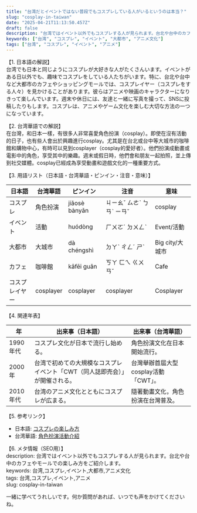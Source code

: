 ```yaml
---
title: "台湾だとイベントではない普段でもコスプレしている人がいるというのは本当？"
slug: "cosplay-in-taiwan"
date: "2025-04-21T11:13:50.457Z"
draft: false
description: "台湾ではイベント以外でもコスプレする人が見られます。台北や台中のカフェやモールでの楽しみ方をご紹介します。"
keywords: ["台湾", "コスプレ", "イベント", "大都市", "アニメ文化"]
tags: ["台湾", "コスプレ", "イベント", "アニメ"]
---
```


【1. 日本語の解説】  
台湾でも日本と同じようにコスプレが大好きな人がたくさんいます。イベントがある日以外でも、趣味でコスプレをしている人たちがいます。特に、台北や台中など大都市のカフェやショッピングモールでは、コスプレイヤー（コスプレをする人々）を見かけることがあります。彼らはアニメや映画のキャラクターになりきって楽しんでいます。週末や休日には、友達と一緒に写真を撮って、SNSに投稿したりもします。コスプレは、アニメやゲーム文化を楽しむ大切な方法の一つになっています。

【2. 台湾華語での解説】  
在台灣，和日本一樣，有很多人非常喜愛角色扮演（cosplay）。即使在沒有活動的日子，也有些人會出於興趣進行cosplay。尤其是在台北或台中等大城市的咖啡館和購物中心，有時可以見到cosplayer（cosplay的愛好者）。他們扮演成動畫或電影中的角色，享受其中的樂趣。週末或假日時，他們會和朋友一起拍照，並上傳到社交媒體。cosplay已經成為享受動畫和遊戲文化的一種重要方式。

【3. 用語リスト（日本語・台湾華語・ピンイン・注音・意味）】  

| 日本語   | 台湾華語      | ピンイン   | 注音      | 意味                   |
|----------|---------------|------------|-----------|------------------------|
| コスプレ | 角色扮演      | jiǎosè bànyǎn | ㄐㄧㄠˇ ㄙㄜˋ ㄅㄢˋ ㄧㄢˇ | cosplay |
| イベント | 活動          | huódòng    | ㄏㄨㄛˊ ㄉㄨㄥˋ | Event/活動 |
| 大都市   | 大城市        | dà chéngshì | ㄉㄚˋ ㄔㄥˊ ㄕˋ | Big city/大城市 |
| カフェ   | 咖啡館        | kāfēi guǎn | ㄎㄚ ㄈㄟ ㄍㄨㄢˇ | Cafe |
| コスプレイヤー | cosplayer | cosplayer | cosplayer | Cosplayer |

【4. 関連年表】  

| 年   | 出来事（日本語）                                                  | 出来事（台湾華語）                           |
|------|-----------------------------------------------------------|--------------------------------------------|
| 1990年代 | コスプレ文化が日本で流行し始める。                      | 角色扮演文化在日本開始流行。                |
| 2000年   | 台湾で初めての大規模なコスプレイベント「CWT（同人誌即売会）」が開催される。 | 台灣舉辦首屆大型cosplay活動「CWT」。         |
| 2010年代 | 台湾のアニメ文化とともにコスプレが広まる。                | 隨著動畫文化，角色扮演在台灣普及。          |

【5. 参考リンク】  
- 日本語: [コスプレの楽しみ方](https://www.japan-guide.com/e/e2047.html)  
- 台湾華語: [角色扮演活動介紹](https://www.kotaku.com.tw/2020/09/cosplay-activity/)  

【6. メタ情報（SEO用）】  
description: 台湾ではイベント以外でもコスプレする人が見られます。台北や台中のカフェやモールでの楽しみ方をご紹介します。  
keywords: 台湾,コスプレ,イベント,大都市,アニメ文化  
tags: 台湾,コスプレ,イベント,アニメ  
slug: cosplay-in-taiwan  

一緒に学べてうれしいです。何か質問があれば、いつでも声をかけてくださいね。